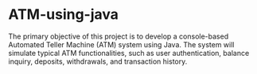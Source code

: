 # ATM-using-java
The primary objective of this project is to develop a console-based Automated Teller Machine (ATM) system using Java. The system will simulate typical ATM functionalities, such as user authentication, balance inquiry, deposits, withdrawals, and transaction history.
